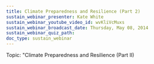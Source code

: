 ```yaml
---
title: Climate Preparedness and Resilience (Part 2)
sustain_webinar_presenter: Kate White
sustain_webinar_youtube_video_id: wvKliVcMuxs
sustain_webinar_broadcast_date: Thursday, May 08, 2014
sustain_webinar_quiz_path:
doc_type: sustain_webinar
---
```


Topic: "Climate Preparedness and Resilience (Part II)
